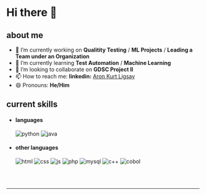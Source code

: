 

<div>

<!--<img align="right" width="400" alt="Shimarin" src="https://cdn.discordapp.com/attachments/1012049378552315914/1069727698789871726/26.jpg"/>-->

# Hi there 👋

<h2> about me </h2>

- 🔭 I’m currently working on **Qualitity Testing** / **ML Projects** / **Leading a Team under an Organization**
- 🌱 I’m currently learning **Test Automation** / **Machine Learning**
- 👯 I’m looking to collaborate on **GDSC Project II**
- 📫 How to reach me: **linkedin:** [Aron Kurt Ligsay](https://www.linkedin.com/in/aron-ligsay/)
- 😄 Pronouns: **He/Him**
<!-- - 🤔 I’m looking for help with ... -->
<!-- - 💬 Ask me about ... -->
<!-- - ⚡ Fun fact: ... -->

<h2> current skills </h2>

- <h4> languages </h4>
  <img src = "https://img.shields.io/badge/-Python-%233776ab?logo=python&logoColor=white&style=for-the-badge" alt = "python" />
  <img src = "https://img.shields.io/badge/java-%23ED8B00.svg?style=for-the-badge&logo=java&logoColor=white" alt = "java" />

- <h4> other languages </h4>
  <img src = "https://img.shields.io/badge/HTML5-E34F26?style=for-the-badge&logo=html5&logoColor=white" alt = "html" />
  <img src = "https://img.shields.io/badge/CSS3-1572B6?style=for-the-badge&logo=css3&logoColor=white" alt = "css" />
  <img src = "https://img.shields.io/badge/JavaScript-323330?style=for-the-badge&logo=javascript&logoColor=F7DF1E" alt = "js" />
  <img src = "https://img.shields.io/badge/-PHP-blue?logo=php&logoColor=white&style=for-the-badge" alt = "php">
  <img src = "https://img.shields.io/badge/-MySQL-grey?logo=mysql&logoColor=blue&style=for-the-badge" alt = "mysql" />
  <!--<img src = "https://img.shields.io/badge/bootstrap-%23563D7C.svg?style=for-the-badge&logo=bootstrap&logoColor=white" alt = "bootstrap5" />
  <img src = "https://img.shields.io/badge/tailwind-428DF5?style=for-the-badge&logo=tailwindcss&logoColor=white" alt = "tailwind" />-->
  <img src = "https://img.shields.io/badge/c++-%23239120.svg?style=for-the-badge&logo=c-++&logoColor=white" alt = "c++" />
  <img src = "https://img.shields.io/badge/cobol-323330?style=for-the-badge&logo=cobol&logoColor=white" alt = "cobol" />
  

  </br></br>
  
<div align="right">
<!--<a href="https://www.pixiv.net/en/artworks/60223956">Image by Hiten</a>-->
  </div>
  </div>

---

<!--Credit: [zillastar](https://github.com/zillastar)-->
